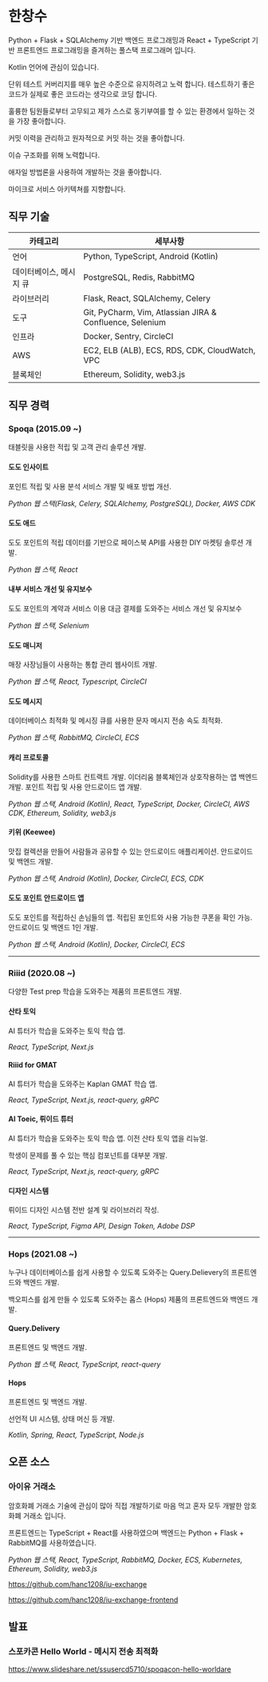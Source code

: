 한창수
===

Python + Flask + SQLAlchemy 기반 백엔드 프로그래밍과
React + TypeScript 기반 프론트엔드 프로그래밍을 즐겨하는 풀스택 프로그래머 입니다.

Kotlin 언어에 관심이 있습니다.

단위 테스트 커버리지를 매우 높은 수준으로 유지하려고 노력 합니다. 테스트하기 좋은 코드가 실제로 좋은 코드라는 생각으로 코딩 합니다.

훌륭한 팀원들로부터 고무되고 제가 스스로 동기부여를 할 수 있는 환경에서 일하는 것을 가장 좋아합니다.

커밋 이력을 관리하고 원자적으로 커밋 하는 것을 좋아합니다.

이슈 구조화를 위해 노력합니다.

애자일 방법론을 사용하여 개발하는 것을 좋아합니다.

마이크로 서비스 아키텍쳐를 지향합니다.

직무 기술
-------

| 카테고리                | 세부사항                                                 |
|-------------------------|----------------------------------------------------------|
| 언어                    | Python, TypeScript, Android (Kotlin)                     |
| 데이터베이스, 메시지 큐 | PostgreSQL, Redis, RabbitMQ                              |
| 라이브러리              | Flask, React, SQLAlchemy, Celery                         |
| 도구                    | Git, PyCharm, Vim, Atlassian JIRA & Confluence, Selenium |
| 인프라                  | Docker, Sentry, CircleCI                                 |
| AWS                     | EC2, ELB (ALB), ECS, RDS, CDK, CloudWatch, VPC           |
| 블록체인                | Ethereum, Solidity, web3.js                              |

직무 경력
-------

### Spoqa (2015.09 ~)

태블릿을 사용한 적립 및 고객 관리 솔루션 개발.

#### 도도 인사이트
포인트 적립 및 사용 분석 서비스 개발 및 배포 방법 개선.

*Python 웹 스택(Flask, Celery, SQLAlchemy, PostgreSQL), Docker, AWS CDK*

#### 도도 애드
도도 포인트의 적립 데이터를 기반으로 페이스북 API를 사용한 DIY 마켓팅 솔루션 개발.

*Python 웹 스택, React*

#### 내부 서비스 개선 및 유지보수
도도 포인트의 계약과 서비스 이용 대금 결제를 도와주는 서비스 개선 및 유지보수

*Python 웹 스택, Selenium*

#### 도도 매니저
매장 사장님들이 사용하는 통합 관리 웹사이트 개발.

*Python 웹 스택, React, Typescript, CircleCI*

#### 도도 메시지
데이터베이스 최적화 및 메시징 큐를 사용한 문자 메시지 전송 속도 최적화.

*Python 웹 스택, RabbitMQ, CircleCI, ECS*

#### 캐리 프로토콜
Solidity를 사용한 스마트 컨트랙트 개발. 이더리움 블록체인과 상호작용하는 앱 백엔드 개발. 포인트 적립 및 사용 안드로이드 앱 개발.

*Python 웹 스택, Android (Kotlin), React, TypeScript, Docker, CircleCI, AWS CDK, Ethereum, Solidity, web3.js*

#### 키위 (Keewee)
맛집 컬렉션을 만들어 사람들과 공유할 수 있는 안드로이드 애플리케이션. 안드로이드 및 백엔드 개발.

*Python 웹 스택, Android (Kotlin), Docker, CircleCI, ECS, CDK*

#### 도도 포인트 안드로이드 앱
도도 포인트를 적립하신 손님들의 앱. 적립된 포인트와 사용 가능한 쿠폰을 확인 가능. 안드로이드 및 백엔드 1인 개발.

*Python 웹 스택, Android (Kotlin), Docker, CircleCI, ECS*

---

### Riiid (2020.08 ~)

다양한 Test prep 학습을 도와주는 제품의 프론트엔드 개발.

#### 산타 토익
AI 튜터가 학습을 도와주는 토익 학습 앱.

*React, TypeScript, Next.js*

#### Riiid for GMAT
AI 튜터가 학습을 도와주는 Kaplan GMAT 학습 앱.

*React, TypeScript, Next.js, react-query, gRPC*

#### AI Toeic, 뤼이드 튜터
AI 튜터가 학습을 도와주는 토익 학습 앱. 이전 산타 토익 앱을 리뉴얼.

학생이 문제를 풀 수 있는 핵심 컴포넌트를 대부분 개발.

*React, TypeScript, Next.js, react-query, gRPC*

#### 디자인 시스템
뤼이드 디자인 시스템 전반 설계 및 라이브러리 작성.

*React, TypeScript, Figma API, Design Token, Adobe DSP*

---

### Hops (2021.08 ~)

누구나 데이터베이스를 쉽게 사용할 수 있도록 도와주는 Query.Delievery의 프론트엔드와 백엔드 개발.

백오피스를 쉽게 만들 수 있도록 도와주는 홉스 (Hops) 제품의 프론트엔드와 백엔드 개발.

#### Query.Delivery
프론트엔드 및 백엔드 개발.

*Python 웹 스택, React, TypeScript, react-query*

#### Hops
프론트엔드 및 백엔드 개발.

선언적 UI 시스템, 상태 머신 등 개발.

*Kotlin, Spring, React, TypeScript, Node.js*

오픈 소스
-------

### 아이유 거래소

암호화폐 거래소 기술에 관심이 많아 직접 개발하기로 마음 먹고 혼자 모두 개발한 암호화폐 거래소 입니다.

프론트엔드는 TypeScript + React를 사용하였으며 백엔드는 Python + Flask + RabbitMQ를 사용하였습니다.

*Python 웹 스택, React, TypeScript, RabbitMQ, Docker, ECS, Kubernetes, Ethereum, Solidity, web3.js*

https://github.com/hanc1208/iu-exchange

https://github.com/hanc1208/iu-exchange-frontend

발표
--

### 스포카콘 Hello World - 메시지 전송 최적화

https://www.slideshare.net/ssusercd5710/spoqacon-hello-worldare
